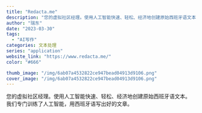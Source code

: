 ```yaml
---
title: "Redacta.me"
description: "您的虚拟社区经理。使用人工智能快速、轻松、经济地创建原始西班牙语文本。 我们专门训练了人工智能，用西班牙语写出好的文章。"
author: "瑞东"
date: "2023-03-30"
tags:
  - "AI写作"
categories: 文本处理
series: "application"
website_link: "https://www.redacta.me/"
color: "#666"

thumb_image: "/img/6ab07a4532822ce947bead04913d9106.png"
cover_image: "/img/6ab07a4532822ce947bead04913d9106.png"
---
```


您的虚拟社区经理。使用人工智能快速、轻松、经济地创建原始西班牙语文本。 我们专门训练了人工智能，用西班牙语写出好的文章。